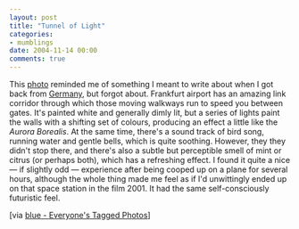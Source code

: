 ```yaml
---
layout: post
title: "Tunnel of Light"
categories:
- mumblings
date: 2004-11-14 00:00
comments: true
---
```


<p>This <a href="http://www.flickr.com/photos/larimdame/1436655/" title="Tunnel of Light">photo</a> reminded me of something I meant to write about when I got back from <a href="http://www.rousette.org.uk/blog/archives/2004/07/23/and-im-back/">Germany</a>, but forgot about. Frankfurt airport has an amazing link corridor through which those moving walkways run to speed you between gates. It's painted white and generally dimly lit, but a series of lights paint the walls with a shifting set of colours, producing an effect a little like the <em>Aurora Borealis</em>. At the same time, there's a sound track of bird song, running water and gentle bells, which is quite soothing. However, they they didn't stop there, and there's also a subtle but perceptible smell of mint or citrus (or perhaps both), which has a refreshing effect. I found it quite a nice &mdash; if slightly odd &mdash; experience after being cooped up on a plane for several hours, although the whole thing made me feel as if I'd unwittingly ended up on that space station in the film 2001. It had the same self-consciously futuristic feel.</p>

<p>[via <a href="http://www.flickr.com/photos/tags/blue/">blue - Everyone's Tagged Photos</a>]</p>


